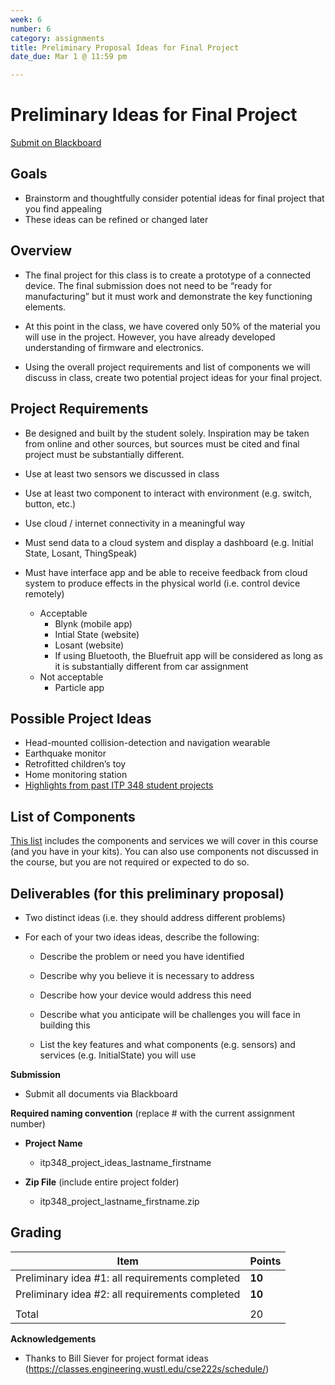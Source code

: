 ```yaml
---
week: 6
number: 6
category: assignments
title: Preliminary Proposal Ideas for Final Project
date_due: Mar 1 @ 11:59 pm

---
```


Preliminary Ideas for Final Project
=============

[Submit on Blackboard](https://blackboard.usc.edu/)

Goals
-----

-   Brainstorm and thoughtfully consider potential ideas for final project that you find appealing
-   These ideas can be refined or changed later

Overview
--------

* The final project for this class is to create a prototype of a connected device. The final submission does not need to be “ready for manufacturing” but it must work and demonstrate the key functioning elements. 
* At this point in the class, we have covered only 50% of the material you will use in the project. However, you have already developed understanding of firmware and electronics.

* Using the overall project requirements and list of components we will discuss in class, create two potential project ideas for your final project.


## **Project Requirements**

-   Be designed and built by the student solely. Inspiration may be taken from online and other sources, but sources must be cited and final project must be substantially different.
    
-   Use at least two sensors we discussed in class

-   Use at least two component to interact with environment (e.g. switch, button, etc.)

-   Use cloud / internet connectivity in a meaningful way

-   Must send data to a cloud system and display a dashboard (e.g. Initial State, Losant, ThingSpeak)

- Must have interface app and be able to receive feedback from cloud system to produce effects in the physical world (i.e. control device remotely)

  -   Acceptable
      -   Blynk (mobile app) 
      -   Intial State (website)
      -   Losant (website)
      -   If using Bluetooth, the Bluefruit app will be considered as long as it is substantially different from car assignment
  -   Not acceptable 
      -   Particle app 

  

## **Possible Project Ideas**

-   Head-mounted collision-detection and navigation wearable
-   Earthquake monitor
-   Retrofitted children’s toy
-   Home monitoring station
-   [Highlights from past ITP 348 student projects](https://sites.usc.edu/parke/tag/itp348_projects/)



## List of Components 

[This list](https://reparke.github.io/ITP348-Physical-Computing/assignments/project/sample_components.html) includes the components and services we will cover in this course (and you have in your kits). You can also use components not discussed in the course, but you are not required or expected to do so.



Deliverables (for this preliminary proposal)
------------

* Two distinct ideas (i.e. they should address different problems)


* For each of your two ideas ideas, describe the following:


  * Describe the problem or need you have identified

  * Describe why you believe it is necessary to address

  * Describe how your device would address this need

  * Describe what you anticipate will be challenges you will face in building this

  * List the key features and what components (e.g. sensors) and services (e.g. InitialState) you will use

    

**Submission**

- Submit all documents via Blackboard

  


**Required naming convention** (replace \# with the current assignment number)

-   **Project Name**

    -   itp348_project_ideas_lastname_firstname

-   **Zip File** (include entire project folder)

    -   itp348_project_lastname_firstname.zip

Grading
-------

| Item                                            | Points |
| ----------------------------------------------- | ------ |
| Preliminary idea #1: all requirements completed | **10** |
| Preliminary idea #2: all requirements completed | **10** |
|                                                 |        |
| Total                                           | 20     |

**Acknowledgements**

-   Thanks to Bill Siever for project format ideas
    (<https://classes.engineering.wustl.edu/cse222s/schedule/>)
